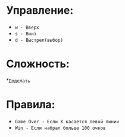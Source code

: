 # Управление:
 * `w - Вверх`
 * `s - Вниз`
 * `d - Выстрел(выбор)`
# Сложность:
 *`Доделать`
# Правила:
 * `Game Over - Если X касается левой линии`
 * `Win - Если набрал больше 100 очков` 
 
